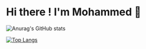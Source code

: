 # Hi there ! I'm Mohammed 👋

![Anurag's GitHub stats](https://github-readme-stats.vercel.app/api?username=elkourchi&show_icons=true&theme=dark)

[![Top Langs](https://github-readme-stats.vercel.app/api/top-langs/?username=elkourchi&layout=compact)](https://github.com/elkourchi/github-readme-stats)
